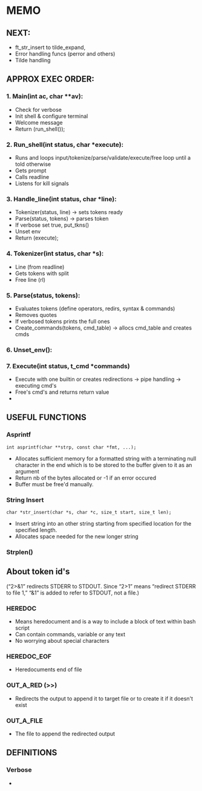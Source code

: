 # MEMO

## NEXT:
* ft_str_insert to tilde_expand,  
* Error handling funcs (perror and others)
* Tilde handling

## APPROX EXEC ORDER:
### 1. Main(int ac, char **av):
  * Check for verbose
  * Init shell & configure terminal
  * Welcome message
  * Return (run_shell());

### 2. Run_shell(int status, char *execute):
  * Runs and loops input/tokenize/parse/validate/execute/free loop until a told otherwise
  * Gets prompt
  * Calls readline
  * Listens for kill signals

### 3. Handle_line(int status, char *line):
  * Tokenizer(status, line) -> sets tokens ready
  * Parse(status, tokens) -> parses token
  * If verbose set true, put_tkns()
  * Unset env
  * Return (execute);

### 4. Tokenizer(int status, char *s):
  * Line (from readline)
  * Gets tokens with split
  * Free line (rl)

### 5. Parse(status, tokens):
  * Evaluates tokens (define operators, redirs, syntax & commands)
  * Removes quotes
  * If verbosed tokens prints the full ones
  * Create_commands(tokens, cmd_table) -> allocs cmd_table and creates cmds

### 6. Unset_env():

### 7. Execute(int status, t_cmd *commands)
  * Execute with one builtin or creates redirections -> pipe handling -> executing cmd's
  * Free's cmd's and returns return value
  * 

## USEFUL FUNCTIONS
### Asprintf
`int asprintf(char **strp, const char *fmt, ...);`
* Allocates sufficient memory for a formatted string with a terminating null character in the end which is to be stored to the buffer given to it as an argument
* Return nb of the bytes allocated or -1 if an error occured
* Buffer must be free'd manually.

### String Insert
`char *str_insert(char *s, char *c, size_t start, size_t len);`
* Insert string into an other string starting from specified location for the specified length.
* Allocates space needed for the new longer string

### Strplen()

## About token id's
(“2>&1” redirects STDERR to STDOUT. Since “2>1” means “redirect STDERR to file 1,” “&1” is added to refer to STDOUT, not a file.)
### HEREDOC
  * Means heredocument and is a way to include a block of text within bash script
  * Can contain commands, variable or any text
  * No worrying about special characters
### HEREDOC_EOF
  * Heredocuments end of file
### OUT_A_RED (>>)
  * Redirects the output to append it to target file or to create it if it doesn't exist
### OUT_A_FILE
  * The file to append the redirected output

## DEFINITIONS
### Verbose
  *
